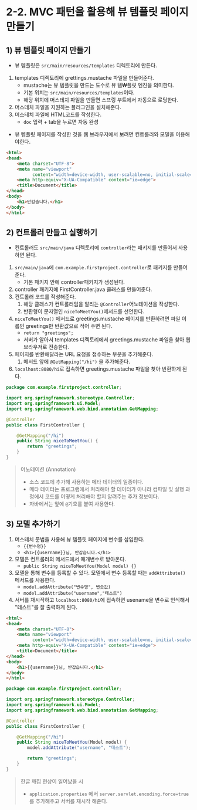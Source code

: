 # 2-2. MVC 패턴을 활용해 뷰 템플릿 페이지 만들기
## 1) 뷰 템플릿 페이지 만들기
- 뷰 템플릿은 `src/main/resources/templates` 디렉토리에 만든다.

1. templates 디렉토리에 grettings.mustache 파일을 만들어준다.
	- mustache는 뷰 템플릿을 만드는 도수로 뷰 템₩플릿 엔진을 의미한다.
	- 기본 위치는 `src/main/resources/templates`이다.
	- 해당 위치에 머스테치 파일을 만들면 스프링 부트에서 자동으로 로딩한다.
2. 머스테치 파일을 지원하는 플러그인을 설치해준다.
3. 머스테치 파일에 HTML코드를 작성한다.
	- `doc` 입력 + tab을 누르면 자동 완성

- 뷰 템플릿 페이지를 작성한 것을 웹 브라우저에서 보려면 컨트롤러와 모델을 이용해야한다.

```html
<html>
<head>
    <meta charset="UTF-8">
    <meta name="viewport"
          content="width=device-width, user-scalable=no, initial-scale=1.0, maximum-scale=1.0, minimum-scale=1.0">
    <meta http-equiv="X-UA-Compatible" content="ie=edge">
    <title>Document</title>
</head>
<body>
    <h1>반갑습니다.</h1>
</body>
</html>
```

## 2) 컨트롤러 만들고 실행하기
- 컨트롤러도 `src/main/java` 디렉토리에 `controller`라는 패키지를 만들어서 사용하면 된다.

1. `src/main/java`에 `com.example.firstproject.controller`로 패키지를 만들어준다.
	- 기본 패키지 안에 controller패키지가 생성된다.
2. controller 패키지에 FirstController.java 클래스를 만들어준다.
3. 컨트롤러 코드를 작성해준다.
	1. 해당 클래스가 컨트롤러임을 알리는 `@Controller`어노테이션을 작성한다.
	2. 반환형이 문자열인 `niceToMeetYou()`메서드를 선언한다.
4. `niceToMeetYou()` 메서드로 greetings.mustache 페이지를 반환하려면 파일 이름인 greetings만 반환값으로 적어 주면 된다.
	- `return "greetings";`
	- 서버가 알아서 templates 디렉토리에서 greetings.mustache 파일을 찾아 웹 브라우저로 전송한다.
5. 페이지를 반환해달라는 URL 요청을 접수하는 부분을 추가해준다.
	1. 메서드 앞에 `@GetMapping("/hi")` 을 추가해준다.
6. `localhost:8080/hi`로 접속하면 greetings.mustache 파일을 찾아 반환하게 된다.

```java
package com.example.firstproject.controller;

import org.springframework.stereotype.Controller;
import org.springframework.ui.Model;
import org.springframework.web.bind.annotation.GetMapping;

@Controller
public class FirstController {

    @GetMapping("/hi")
    public String niceToMeetYou() {
        return "greetings";
    }
}
```

> 어노테이션 (Annotation)
> - 소스 코드에 추가해 사용하는 메타 데이터의 일종이다.
> - 메타 데이터는 프로그램에서 처리해야 할 데이터가 아니라 컴파일 및 실행 과정에서 코드를 어떻게 처리해야 할지 알려주는 추가 정보이다.
> - 자바에서는 앞에 `@`기호를 붙여 사용한다.

## 3) 모델 추가하기
1. 머스테치 문법을 사용해 뷰 템플릿 페이지에 변수를 삽입한다.
	- `{{변수명}}`
	- `<h1>{{username}}님, 반갑습니다.</h1>`
2. 모델은 컨트롤러의 메서드에서 매개변수로 받아온다.
	- `public String niceToMeetYou(Model model) {}`
3. 모델을 통해 변수를 등록할 수 있다. 모델에서 변수 등록할 때는 `addAttribute()` 메서드를 사용한다.
	- `model.addAttribute("변수명", 변숫값)`
	- `model.addAttribute("username","테스트")`
4. 서버를 재시작하고 `localhost:8080/hi`에 접속하면 usename을 변수로 인식해서 "테스트"를 잘 출력하게 된다.

```html
<html>
<head>
    <meta charset="UTF-8">
    <meta name="viewport"
          content="width=device-width, user-scalable=no, initial-scale=1.0, maximum-scale=1.0, minimum-scale=1.0">
    <meta http-equiv="X-UA-Compatible" content="ie=edge">
    <title>Document</title>
</head>
<body>
    <h1>{{username}}님, 반갑습니다.</h1>
</body>
</html>
```

```java
package com.example.firstproject.controller;

import org.springframework.stereotype.Controller;
import org.springframework.ui.Model;
import org.springframework.web.bind.annotation.GetMapping;

@Controller
public class FirstController {

    @GetMapping("/hi")
    public String niceToMeetYou(Model model) {
        model.addAttribute("username", "테스트");

        return "greetings";
    }
}
```

> 한글 깨짐 현상이 일어났을 시
> - `application.properties` 에서 `server.servlet.encoding.force=true` 를 추가해주고 서버를 재시작 해준다.
